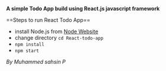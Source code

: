 **A simple Todo App build using React.js javascript framework**

==Steps to run React Todo App==

- install Node.js from [Node Website](https://nodejs.org) 
- change directory ```cd React-todo-app```
- ```npm install```
- ```npm start```

*By Muhammed sahsin P* 

